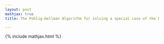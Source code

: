 ```yaml
---
layout: post
mathjax: true
title: The Pohlig-Hellman Algorithm for solving a special case of the Discrete Log Problem

---
```


{% include mathjax.html %}
